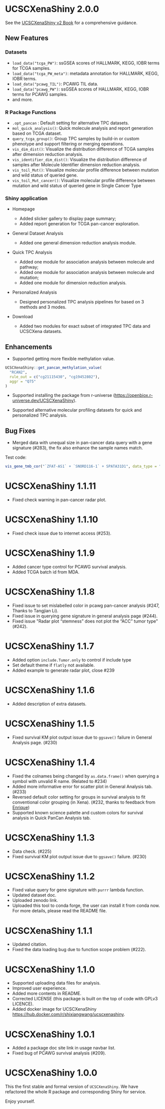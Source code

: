 # UCSCXenaShiny 2.0.0

See the [UCSCXenaShiny v2 Book](https://lishensuo.github.io/UCSCXenaShiny_Book/index.html) for a comprehensive guidance.

## New Features

### Datasets

- `load_data("tcga_PW")`: ssGSEA scores of HALLMARK, KEGG, IOBR terms for TCGA samples.
- `load_data("tcga_PW_meta")`: metadata annotation for HALLMARK, KEGG, IOBR terms.
- `load_data("pcawg_TIL")`: PCAWG TIL data.
- `load_data("pcawg_PW")`: ssGSEA scores of HALLMARK, KEGG, IOBR terms for PCAWG samples.
- and more.

### R Package Functions

- `.opt_pancan` : Default setting for alternative TPC datasets.
- `mol_quick_analysis()`: Quick molecule analysis and report generation based on TCGA dataset.
- `query_tcga_group()`: Group TPC samples by build-in or custom phenotype and support filtering or merging operations.
- `vis_dim_dist()`: Visualize the distribution difference of TCGA samples after dimension reduction analysis.
- `vis_identifier_dim_dist()`: Visualize the distribution difference of samples after Molecule Identifier dimension reduction analysis.
- `vis_toil_Mut()`: Visualize molecular profile difference between mutation and wild status of queried gene.
- `vis_toil_Mut_cancer()`: Visualize molecular profile difference between mutation and wild status of queried gene in Single Cancer Type

### Shiny application

- Homepage
  - Added slicker gallery to display page summary;
  - Added report generation for TCGA pan-cancer exploration.
  
- General Dataset  Analysis

  - Added one general dimension reduction analysis module.

- Quick TPC Analysis

  - Added one module for association analysis between molecule and pathway;
  - Added one module for association analysis between molecule and mutation;
  - Added one module for dimension reduction analysis.

- Personalized Analysis

  - Designed personalized TPC analysis pipelines for based on 3 methods and 3 modes.

- Download

  - Added two modules for exact subset of integrated TPC data and UCSCXena datasets.

## Enhancements

- Supported getting more flexible methylation value.

```r
UCSCXenaShiny::get_pancan_methylation_value(
  "RCAN2",
  rule_out = c("cg21115430", "cg19452802"), 
  aggr = "Q75"
)
```

- Supported installing the package from r-universe (<https://openbiox.r-universe.dev/UCSCXenaShiny>).

- Supported alternative molecular profiling datasets for quick and personalized TPC analysis.

## Bug Fixes

- Merged data with unequal size in pan-cancer data query with a gene signature (#283), the fix also enhance the sample names match.

Test code:

```r
vis_gene_tmb_cor("`ZFAT-AS1` + `SNORD116-1` + SPATA31D1", data_type = "methylation")
```

# UCSCXenaShiny 1.1.11

- Fixed check warning in pan-cancer radar plot.

# UCSCXenaShiny 1.1.10

- Fixed check issue due to internet access (#253).

# UCSCXenaShiny 1.1.9

- Added cancer type control for PCAWG survival analysis.
- Added TCGA batch id from MDA.

# UCSCXenaShiny 1.1.8

- Fixed issue to set mislabelled color in pcawg pan-cancer analysis (#247, Thanks to Tangjian Li).
- Fixed issue in querying gene signature in general analysis page (#244).
- Fixed issue "Radar plot “stemness” does not plot the “ACC” tumor type" (#242).

# UCSCXenaShiny 1.1.7

- Added option `include.Tumor.only` to control if include type 
- Set default theme if `flatly` not available.
- Added example to generate radar plot, close #239

# UCSCXenaShiny 1.1.6

- Added description of extra datasets.

# UCSCXenaShiny 1.1.5

- Fixed survival KM plot output issue due to `ggsave()` failure in General Analysis page. (#230)

# UCSCXenaShiny 1.1.4

- Fixed the colnames being changed by `as.data.frame()` when querying a symbol with unvalid R name. (Related to #234)
- Added more informative error for scatter plot in General Analysis tab. (#233)
- Reversed default color setting for groups in survival analysis to fit conventional color grouping (in Xena).
(#232, thanks to feedback from [Enrique](https://github.com/quiquemedina))
- Supported known science palette and custom colors for survival analysis in Quick PanCan Analysis tab.

# UCSCXenaShiny 1.1.3

- Data check. (#225)
- Fixed survival KM plot output issue due to `ggsave()` failure. (#230)

# UCSCXenaShiny 1.1.2

- Fixed value query for gene signature with `purrr` lambda function.
- Updated dataset doc.
- Uploaded zenodo link.
- Uploaded this tool to conda forge, the user can install it from conda now.
For more details, please read the README file.

# UCSCXenaShiny 1.1.1

- Updated citation.
- Fixed the data loading bug due to function scope problem (#222).

# UCSCXenaShiny 1.1.0

- Supported uploading data files for analysis.
- Improved user experience.
- Added more contents in README.
- Corrected LICENSE (this package is built on the top of code with GPLv3 LICENCE).
- Added docker image for UCSCXenaShiny <https://hub.docker.com/r/shixiangwang/ucscxenashiny>.

# UCSCXenaShiny 1.0.1

- Added a package doc site link in usage navbar list.
- Fixed bug of PCAWG survival analysis (#209).

# UCSCXenaShiny 1.0.0

This the first stable and formal version of `UCSCXenaShiny`. We have refactored
the whole R package and corresponding Shiny for service.

Enjoy yourself.